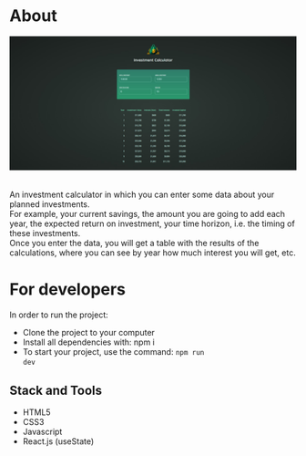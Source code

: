 # About

<div align="center">
    <img src="https://github.com/IvanVasiunin/investment-calculator/blob/main/public/app_UI.jpg" alt="certificate" />
</div>
<br>

An investment calculator in which you can enter some data about your planned investments.<br>
For example, your current savings, the amount you are going to add each year, the expected return on investment, your time horizon, i.e. the timing of these investments.<br>
Once you enter the data, you will get a table with the results of the calculations, where you can see by year how much interest you will get, etc.

# For developers

In order to run the project:

- Clone the project to your computer
- Install all dependencies with: npm i
- To start your project, use the command: <code>npm run dev</code>

## Stack and Tools

- HTML5
- CSS3
- Javascript
- React.js (useState)
